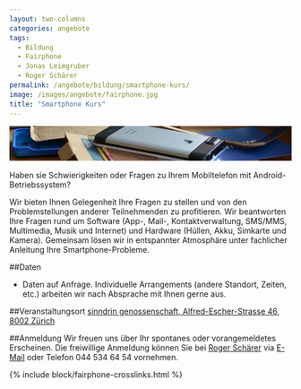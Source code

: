 ```yaml
---
layout: two-columns
categories: angebote
tags:
  - Bildung
  - Fairphone
  - Jonas Leimgruber
  - Roger Schärer
permalink: /angebote/bildung/smartphone-kurs/
image: /images/angebote/fairphone.jpg
title: "Smartphone Kurs"
---
```

<div class="angebot-top-wide"><img title="Smartphone Kurs" src="/images/angebote/fairphone_sub.jpg"></div>

Haben sie Schwierigkeiten oder Fragen zu Ihrem Mobiltelefon mit Android-Betriebssystem?

Wir bieten Ihnen Gelegenheit Ihre Fragen zu stellen und von den Problemstellungen anderer Teilnehmenden zu profitieren. Wir beantworten Ihre Fragen rund um Software (App-, Mail-, Kontaktverwaltung, SMS/MMS, Multimedia, Musik und Internet) und Hardware (Hüllen, Akku, Simkarte und Kamera). Gemeinsam lösen wir in entspannter Atmosphäre unter fachlicher Anleitung Ihre Smartphone-Probleme.

##Daten
<!--* 3. Dezember 2014, Eintreffen ab 16.00 Uhr, Dauer je nach Bedarf bis spätestens 19.00 Uhr. Eintritt frei (Kollekte).-->
* Daten auf Anfrage. Individuelle Arrangements (andere Standort, Zeiten, etc.) arbeiten wir nach Absprache mit Ihnen gerne aus.

##Veranstaltungsort
[sinndrin genossenschaft, Alfred-Escher-Strasse 46, 8002 Zürich](https://www.google.ch/maps/preview?q=sinndrin+genossenschaft&hl=de&sll=47.377455,8.536715&sspn=0.174132,0.346756&hq=sinndrin+genossenschaft&t=m&z=12&iwloc=A&source=newuser-ws)

##Anmeldung
Wir freuen uns über Ihr spontanes oder vorangemeldetes Erscheinen. Die freiwillige Anmeldung können Sie bei [Roger Schärer](/ueber-uns/team/roger-schaerer/) via [E-Mail](mailto:roger.schaerer@sinndrin.ch ) oder Telefon 044 534 64 54 vornehmen.

{% include block/fairphone-crosslinks.html %}
